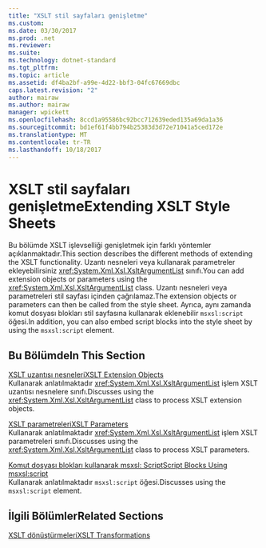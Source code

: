 ```yaml
---
title: "XSLT stil sayfaları genişletme"
ms.custom: 
ms.date: 03/30/2017
ms.prod: .net
ms.reviewer: 
ms.suite: 
ms.technology: dotnet-standard
ms.tgt_pltfrm: 
ms.topic: article
ms.assetid: df4ba2bf-a99e-4d22-bbf3-04fc67669dbc
caps.latest.revision: "2"
author: mairaw
ms.author: mairaw
manager: wpickett
ms.openlocfilehash: 8ccd1a95586bc92bcc712639eded135a69da1a36
ms.sourcegitcommit: bd1ef61f4bb794b25383d3d72e71041a5ced172e
ms.translationtype: MT
ms.contentlocale: tr-TR
ms.lasthandoff: 10/18/2017
---
```

# <a name="extending-xslt-style-sheets"></a><span data-ttu-id="d3f28-102">XSLT stil sayfaları genişletme</span><span class="sxs-lookup"><span data-stu-id="d3f28-102">Extending XSLT Style Sheets</span></span>
<span data-ttu-id="d3f28-103">Bu bölümde XSLT işlevselliği genişletmek için farklı yöntemler açıklanmaktadır.</span><span class="sxs-lookup"><span data-stu-id="d3f28-103">This section describes the different methods of extending the XSLT functionality.</span></span> <span data-ttu-id="d3f28-104">Uzantı nesneleri veya kullanarak parametreler ekleyebilirsiniz <xref:System.Xml.Xsl.XsltArgumentList> sınıfı.</span><span class="sxs-lookup"><span data-stu-id="d3f28-104">You can add extension objects or parameters using the <xref:System.Xml.Xsl.XsltArgumentList> class.</span></span> <span data-ttu-id="d3f28-105">Uzantı nesneleri veya parametreleri stil sayfası içinden çağrılamaz.</span><span class="sxs-lookup"><span data-stu-id="d3f28-105">The extension objects or parameters can then be called from the style sheet.</span></span> <span data-ttu-id="d3f28-106">Ayrıca, aynı zamanda komut dosyası blokları stil sayfasına kullanarak eklenebilir `msxsl:script` öğesi.</span><span class="sxs-lookup"><span data-stu-id="d3f28-106">In addition, you can also embed script blocks into the style sheet by using the `msxsl:script` element.</span></span>  
  
## <a name="in-this-section"></a><span data-ttu-id="d3f28-107">Bu Bölümde</span><span class="sxs-lookup"><span data-stu-id="d3f28-107">In This Section</span></span>  
 [<span data-ttu-id="d3f28-108">XSLT uzantısı nesneleri</span><span class="sxs-lookup"><span data-stu-id="d3f28-108">XSLT Extension Objects</span></span>](../../../../docs/standard/data/xml/xslt-extension-objects.md)  
 <span data-ttu-id="d3f28-109">Kullanarak anlatılmaktadır <xref:System.Xml.Xsl.XsltArgumentList> işlem XSLT uzantısı nesnelere sınıfı.</span><span class="sxs-lookup"><span data-stu-id="d3f28-109">Discusses using the <xref:System.Xml.Xsl.XsltArgumentList> class to process XSLT extension objects.</span></span>  
  
 [<span data-ttu-id="d3f28-110">XSLT parametreleri</span><span class="sxs-lookup"><span data-stu-id="d3f28-110">XSLT Parameters</span></span>](../../../../docs/standard/data/xml/xslt-parameters.md)  
 <span data-ttu-id="d3f28-111">Kullanarak anlatılmaktadır <xref:System.Xml.Xsl.XsltArgumentList> işlem XSLT parametreleri sınıfı.</span><span class="sxs-lookup"><span data-stu-id="d3f28-111">Discusses using the <xref:System.Xml.Xsl.XsltArgumentList> class to process XSLT parameters.</span></span>  
  
 [<span data-ttu-id="d3f28-112">Komut dosyası blokları kullanarak msxsl: Script</span><span class="sxs-lookup"><span data-stu-id="d3f28-112">Script Blocks Using msxsl:script</span></span>](../../../../docs/standard/data/xml/script-blocks-using-msxsl-script.md)  
 <span data-ttu-id="d3f28-113">Kullanarak anlatılmaktadır `msxsl:script` öğesi.</span><span class="sxs-lookup"><span data-stu-id="d3f28-113">Discusses using the `msxsl:script` element.</span></span>  
  
## <a name="related-sections"></a><span data-ttu-id="d3f28-114">İlgili Bölümler</span><span class="sxs-lookup"><span data-stu-id="d3f28-114">Related Sections</span></span>  
 [<span data-ttu-id="d3f28-115">XSLT dönüştürmeleri</span><span class="sxs-lookup"><span data-stu-id="d3f28-115">XSLT Transformations</span></span>](../../../../docs/standard/data/xml/xslt-transformations.md)

